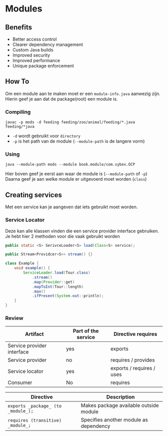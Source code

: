 # Modules

## Benefits

- Better access control
- Clearer dependency management
- Custom Java builds
- Improved security
- Improved performance
- Unique package enforcement

## How To

Om een module aan te maken moet er een `module-info.java` aanwezig zijn.
Hierin geef je aan dat de package(root) een module is.

### Compiling

```shell
javac -p mods -d feeding feeding/zoo/animal/feeding/*.java feeding/*java
```

- `-d` wordt gebruikt voor `directory`
- `-p` is het path van de module (`--module-path` is de langere vorm)

### Using

```shell
java --module-path mods --module book.module/com.sybex.OCP
```

Hier boven geef je eerst aan waar de module is (`--module-path` of `-p`)
Daarna geef je aan welke module er uitgevoerd moet worden (`class`)

## Creating services

Met een service kan je aangeven dat iets gebruikt moet worden.

### Service Locator

Deze kan alle klassen vinden die een service provider interface gebruiken.
Je hebt hier 2 methoden voor die vaak gebruikt worden

```java
public static <S> SerivceLoader<S> load(Class<S> service);

public Stream<Providcer<S>> stream() {}
```

```java
class Example {
    void example() {
        ServiceLoader.load(Tour.class)
            .stream()
            .map(Provider::get)
            .mapToInt(Tour::length)
            .max()
            .ifPresent(System.out::println);
    }
}
```

### Review

| Artifact                   | Part of the service | Directive requires        |
|----------------------------|---------------------|---------------------------|
| Service provider interface | yes                 | exports                   |
| Service provider           | no                  | requires / provides       |
| Service locator            | yes                 | exports / requires / uses |
| Consumer                   | No                  | requires                  |

| Directive                          | Description                            |
|------------------------------------|----------------------------------------|
| `exports _package_ (to _module_);` | Makes package available outside module |
| `requires (transitive) _module_;`  | Specifies another module as dependency |
